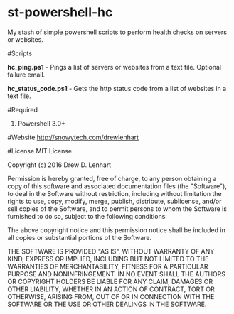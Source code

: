 st-powershell-hc
===============

My stash of simple powershell scripts to perform health checks on servers or websites.

#Scripts

**hc_ping.ps1** - Pings a list of servers or websites from a text file.  Optional failure email.

**hc_status_code.ps1** - Gets the http status code from a list of websites in a text file.

#Required

1.  Powershell 3.0+

#Website
http://snowytech.com/drewlenhart

#License
MIT License

Copyright (c) 2016 Drew D. Lenhart

Permission is hereby granted, free of charge, to any person obtaining a copy
of this software and associated documentation files (the "Software"), to deal
in the Software without restriction, including without limitation the rights
to use, copy, modify, merge, publish, distribute, sublicense, and/or sell
copies of the Software, and to permit persons to whom the Software is
furnished to do so, subject to the following conditions:

The above copyright notice and this permission notice shall be included in all
copies or substantial portions of the Software.

THE SOFTWARE IS PROVIDED "AS IS", WITHOUT WARRANTY OF ANY KIND, EXPRESS OR
IMPLIED, INCLUDING BUT NOT LIMITED TO THE WARRANTIES OF MERCHANTABILITY,
FITNESS FOR A PARTICULAR PURPOSE AND NONINFRINGEMENT. IN NO EVENT SHALL THE
AUTHORS OR COPYRIGHT HOLDERS BE LIABLE FOR ANY CLAIM, DAMAGES OR OTHER
LIABILITY, WHETHER IN AN ACTION OF CONTRACT, TORT OR OTHERWISE, ARISING FROM,
OUT OF OR IN CONNECTION WITH THE SOFTWARE OR THE USE OR OTHER DEALINGS IN THE
SOFTWARE.